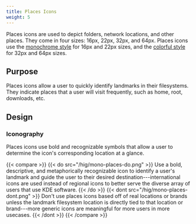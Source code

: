 ```yaml
---
title: Places Icons
weight: 5
---
```


Places icons are used to depict folders, network locations, and other
places. They come in four sizes: 16px, 22px, 32px, and 64px. Places
icons use the [monochrome style](..) for 16px and 22px sizes,
and the [colorful style](../../colorful/) for 32px and 64px
sizes.

Purpose
-------

Places icons allow a user to quickly identify landmarks in their
filesystems. They indicate places that a user will visit frequently,
such as home, root, downloads, etc.

Design
------

### Iconography

Places icons use bold and recognizable symbols that allow a user to
determine the icon\'s corresponding location at a glance.

{{< compare >}}
{{< do src="/hig/mono-places-do.png" >}}
Use a bold, descriptive, and metaphorically recognizable icon to identify
a user's landmark and guide the user to their desired destination---international
icons are used instead of regional icons to better serve the diverse array of
users that use KDE software.
{{< /do >}}
{{< dont src="/hig/mono-places-dont.png" >}}
Don't use places icons based off of real locations or brands unless the
landmark filesystem location is directly tied to that location or brand---more
generic icons are meaningful for more users in more usecases.
{{< /dont >}}
{{< /compare >}}
